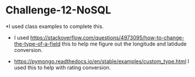 # Challenge-12-NoSQL

*I used class examples to complete this.

* I used https://stackoverflow.com/questions/4973095/how-to-change-the-type-of-a-field this to help me figure out the longitude and latidude conversion.

* https://pymongo.readthedocs.io/en/stable/examples/custom_type.html I used this to help with rating conversion.
